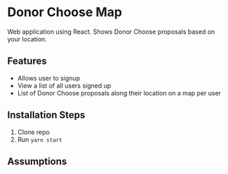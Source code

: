# Donor Choose Map
Web application using React. Shows Donor Choose proposals based on your location.

## Features
- Allows user to signup
- View a list of all users signed up
- List of Donor Choose proposals along their location on a map per user

## Installation Steps
1. Clone repo
2. Run `yarn start`

## Assumptions

